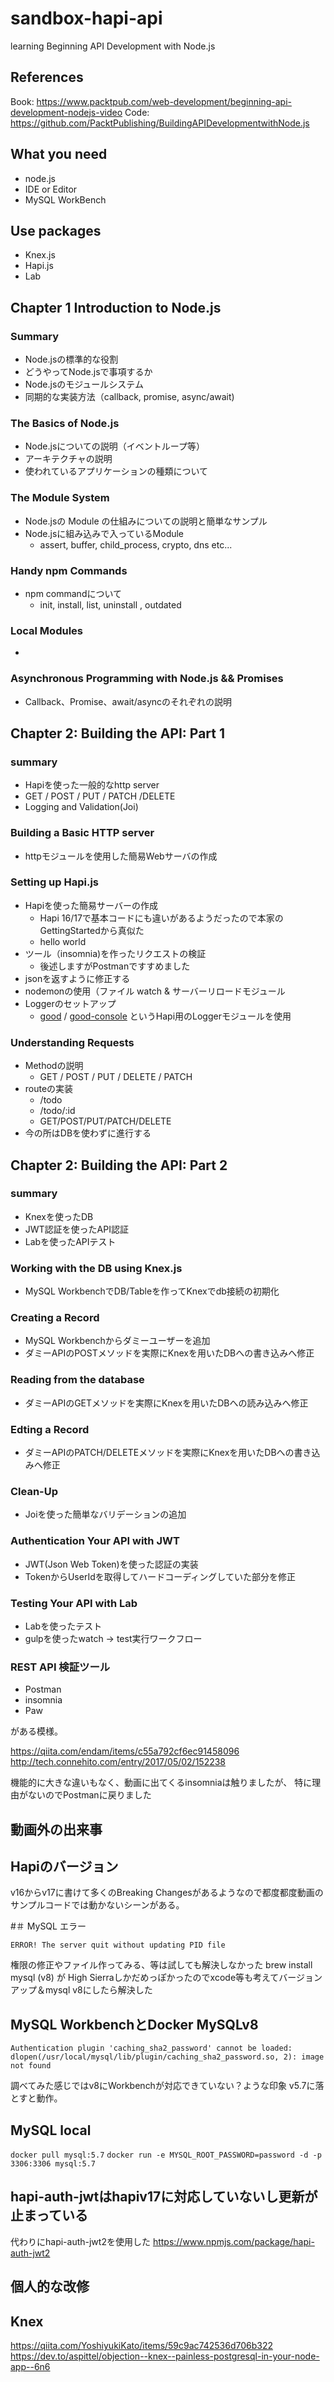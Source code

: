 # sandbox-hapi-api
learning Beginning API Development with Node.js

## References

Book: https://www.packtpub.com/web-development/beginning-api-development-nodejs-video
Code: https://github.com/PacktPublishing/BuildingAPIDevelopmentwithNode.js

## What you need

- node.js
- IDE or Editor
- MySQL WorkBench

## Use packages

- Knex.js
- Hapi.js
- Lab

Chapter 1 Introduction to Node.js
-------------------------

### Summary

- Node.jsの標準的な役割
- どうやってNode.jsで事項するか
- Node.jsのモジュールシステム
- 同期的な実装方法（callback, promise, async/await)

### The Basics of Node.js

- Node.jsについての説明（イベントループ等）
- アーキテクチャの説明
- 使われているアプリケーションの種類について

### The Module System
 
- Node.jsの Module の仕組みについての説明と簡単なサンプル
- Node.jsに組み込みで入っているModule
  - assert, buffer, child_process, crypto, dns etc...

### Handy npm Commands

- npm commandについて
  - init, install, list, uninstall , outdated
  
### Local Modules

-

### Asynchronous Programming with Node.js && Promises

- Callback、Promise、await/asyncのそれぞれの説明

Chapter 2: Building the API: Part 1
-------------------------

### summary

- Hapiを使った一般的なhttp server
- GET / POST / PUT / PATCH /DELETE
- Logging and Validation(Joi)

### Building a Basic HTTP server

- httpモジュールを使用した簡易Webサーバの作成

### Setting up Hapi.js

- Hapiを使った簡易サーバーの作成
    - Hapi 16/17で基本コードにも違いがあるようだったので本家のGettingStartedから真似た
    - hello world
- ツール（insomnia)を作ったリクエストの検証
    - 後述しますがPostmanですすめました
- jsonを返すように修正する
- nodemonの使用（ファイル watch & サーバーリロードモジュール
- Loggerのセットアップ
    - [good](https://github.com/hapijs/good) / [good-console](https://github.com/hapijs/good-console) というHapi用のLoggerモジュールを使用

### Understanding Requests

- Methodの説明
  - GET / POST / PUT / DELETE / PATCH
- routeの実装
  - /todo
  - /todo/:id
  - GET/POST/PUT/PATCH/DELETE
- 今の所はDBを使わずに進行する

Chapter 2: Building the API: Part 2
-------------------------

### summary

- Knexを使ったDB
- JWT認証を使ったAPI認証
- Labを使ったAPIテスト

### Working with the DB using Knex.js

- MySQL WorkbenchでDB/Tableを作ってKnexでdb接続の初期化

### Creating a Record

- MySQL Workbenchからダミーユーザーを追加
- ダミーAPIのPOSTメソッドを実際にKnexを用いたDBへの書き込みへ修正
 
### Reading from the database

- ダミーAPIのGETメソッドを実際にKnexを用いたDBへの読み込みへ修正

### Edting a Record

- ダミーAPIのPATCH/DELETEメソッドを実際にKnexを用いたDBへの書き込みへ修正

### Clean-Up

- Joiを使った簡単なバリデーションの追加

### Authentication Your API with JWT

- JWT(Json Web Token)を使った認証の実装
- TokenからUserIdを取得してハードコーディングしていた部分を修正

### Testing Your API with Lab

- Labを使ったテスト
- gulpを使ったwatch → test実行ワークフロー

### REST API 検証ツール

- Postman
- insomnia
- Paw

がある模様。

https://qiita.com/endam/items/c55a792cf6ec91458096
http://tech.connehito.com/entry/2017/05/02/152238

機能的に大きな違いもなく、動画に出てくるinsomniaは触りましたが、
特に理由がないのでPostmanに戻りました


動画外の出来事
-----


## Hapiのバージョン

v16からv17に書けて多くのBreaking Changesがあるようなので都度都度動画のサンプルコードでは動かないシーンがある。

#＃ MySQL エラー

`ERROR! The server quit without updating PID file`

権限の修正やファイル作ってみる、等は試しても解決しなかった
brew install mysql (v8) が High Sierraしかだめっぽかったのでxcode等も考えてバージョンアップ＆mysql v8にしたら解決した

## MySQL WorkbenchとDocker MySQLv8

`Authentication plugin 'caching_sha2_password' cannot be loaded: dlopen(/usr/local/mysql/lib/plugin/caching_sha2_password.so, 2): image not found`

調べてみた感じではv8にWorkbenchが対応できていない？ような印象 v5.7に落とすと動作。

## MySQL local

`docker pull mysql:5.7`
`docker run -e MYSQL_ROOT_PASSWORD=password -d -p 3306:3306 mysql:5.7`

## hapi-auth-jwtはhapiv17に対応していないし更新が止まっている

代わりにhapi-auth-jwt2を使用した
https://www.npmjs.com/package/hapi-auth-jwt2


個人的な改修
-----

## Knex
https://qiita.com/YoshiyukiKato/items/59c9ac742536d706b322
https://dev.to/aspittel/objection--knex--painless-postgresql-in-your-node-app--6n6
